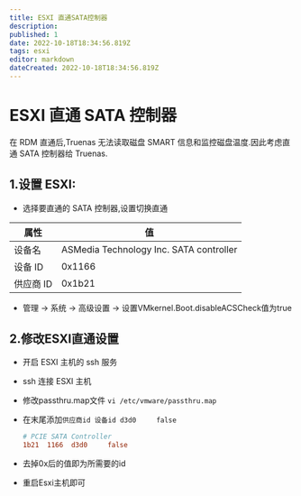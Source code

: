 ```yaml
---
title: ESXI 直通SATA控制器
description: 
published: 1
date: 2022-10-18T18:34:56.819Z
tags: esxi
editor: markdown
dateCreated: 2022-10-18T18:34:56.819Z
---
```


# ESXI 直通 SATA 控制器

在 RDM 直通后,Truenas 无法读取磁盘 SMART 信息和监控磁盘温度.因此考虑直通 SATA 控制器给 Truenas.

## 1.设置 ESXI:

- 选择要直通的 SATA 控制器,设置切换直通

| 属性      | 值                                      |
| --------- | --------------------------------------- |
| 设备名    | ASMedia Technology Inc. SATA controller |
| 设备 ID   | 0x1166                                  |
| 供应商 ID | 0x1b21                                  |

- 管理 -> 系统 -> 高级设置 -> 设置VMkernel.Boot.disableACSCheck值为true

## 2.修改ESXI直通设置
- 开启 ESXI 主机的 ssh 服务
- ssh 连接 ESXI 主机
- 修改passthru.map文件 `vi /etc/vmware/passthru.map`
- 在末尾添加`供应商id 设备id d3d0     false`
	```ini
  # PCIE SATA Controller
  1b21  1166  d3d0     false
  ```
- 去掉0x后的值即为所需要的id 

- 重启Esxi主机即可